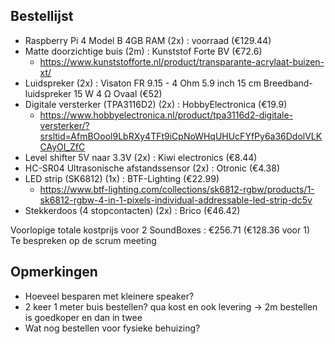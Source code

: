 ## Bestellijst

- Raspberry Pi 4 Model B 4GB RAM (2x) : voorraad (€129.44)
- Matte doorzichtige buis (2m) : Kunststof Forte BV (€72.6)
    - https://www.kunststofforte.nl/product/transparante-acrylaat-buizen-xt/   
- Luidspreker (2x) :  Visaton FR 9.15 - 4 Ohm 5.9 inch 15 cm Breedband-luidspreker 15 W 4 Ω Ovaal (€52)
- Digitale versterker (TPA3116D2) (2x) : HobbyElectronica (€19.9)
    - https://www.hobbyelectronica.nl/product/tpa3116d2-digitale-versterker/?srsltid=AfmBOool9LbRXy4TFt9iCpNoWHqUHUcFYfPy6a36DdolVLKCAyOI_ZfC
- Level shifter 5V naar 3.3V (2x) : Kiwi electronics (€8.44)
- HC-SR04 Ultrasonische afstandssensor (2x) : Otronic (€4.38)
- LED strip (SK6812) (1x) : BTF-Lighting (€22.99)
    - https://www.btf-lighting.com/collections/sk6812-rgbw/products/1-sk6812-rgbw-4-in-1-pixels-individual-addressable-led-strip-dc5v
- Stekkerdoos (4 stopcontacten) (2x) : Brico (€46.42)

Voorlopige totale kostprijs voor 2 SoundBoxes : €256.71 (€128.36 voor 1)  
Te bespreken op de scrum meeting

## Opmerkingen

- Hoeveel besparen met kleinere speaker?
- 2 keer 1 meter buis bestellen? qua kost en ook levering -> 2m bestellen is goedkoper en dan in twee
- Wat nog bestellen voor fysieke behuizing?
